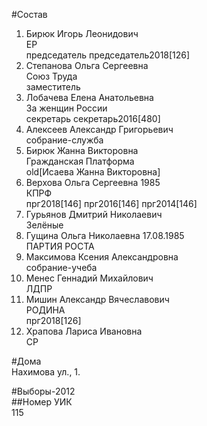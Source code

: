 #Состав  
1. Бирюк Игорь Леонидович  
    ЕР  
    председатель председатель2018[126]  
2. Степанова Ольга Сергеевна  
    Союз Труда  
    заместитель  
3. Лобачева Елена Анатольевна  
    За женщин России  
    секретарь секретарь2016[480]  
4. Алексеев Александр Григорьевич  
    собрание-служба  
5. Бирюк Жанна Викторовна  
    Гражданская Платформа  
    old[Исаева Жанна Викторовна]  
6. Верхова Ольга Сергеевна 1985  
    КПРФ  
    прг2018[146] прг2016[146] прг2014[146]  
7. Гурьянов Дмитрий Николаевич  
    Зелёные  
8. Гущина Ольга Николаевна 17.08.1985  
    ПАРТИЯ РОСТА  
9. Максимова Ксения Александровна  
    собрание-учеба  
10. Менес Геннадий Михайлович  
    ЛДПР  
11. Мишин Александр Вячеславович  
    РОДИНА  
    прг2018[126]  
12. Храпова Лариса Ивановна  
    СР  
  
#Дома  
Нахимова ул.,   1.  
  
#Выборы-2012  
##Номер УИК  
115  
